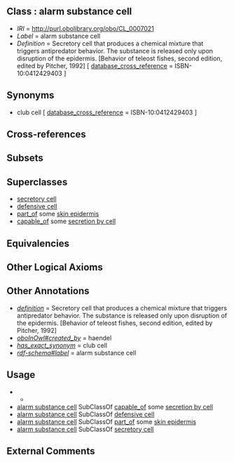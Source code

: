 
## Class : alarm substance cell

 * *IRI* = http://purl.obolibrary.org/obo/CL_0007021
 * *Label* = alarm substance cell
 * *Definition* = Secretory cell that produces a chemical mixture that triggers antipredator behavior. The substance is released only upon disruption of the epidermis. [Behavior of teleost fishes, second edition, edited by Pitcher, 1992] [ [database_cross_reference](../../ef/oboInOwl#hasDbXref.md) = ISBN-10:0412429403 ]

## Synonyms

 * club cell [ [database_cross_reference](../../ef/oboInOwl#hasDbXref.md) = ISBN-10:0412429403 ]

## Cross-references


## Subsets


## Superclasses

 * [secretory cell](../../CL/51/CL_0000151.md)
 * [defensive cell](../../CL/73/CL_0000473.md)
 * [part_of](../../BFO/50/BFO_0000050.md) some [skin epidermis](../../UBERON/03/UBERON_0001003.md)
 * [capable_of](../../RO/15/RO_0002215.md) some [secretion by cell](../../GO/40/GO_0032940.md)

## Equivalencies


## Other Logical Axioms


## Other Annotations

 * *[definition](../../IAO/15/IAO_0000115.md)* = Secretory cell that produces a chemical mixture that triggers antipredator behavior. The substance is released only upon disruption of the epidermis. [Behavior of teleost fishes, second edition, edited by Pitcher, 1992]
 * *[oboInOwl#created_by](../../oboInOwl#created/by/oboInOwl#created_by.md)* = haendel
 * *[has_exact_synonym](../../ym/oboInOwl#hasExactSynonym.md)* = club cell
 * *[rdf-schema#label](../../el/rdf-schema#label.md)* = alarm substance cell

## Usage

 * -
 * [alarm substance cell](../../CL/21/CL_0007021.md) SubClassOf [capable_of](../../RO/15/RO_0002215.md) some [secretion by cell](../../GO/40/GO_0032940.md)
 * [alarm substance cell](../../CL/21/CL_0007021.md) SubClassOf [defensive cell](../../CL/73/CL_0000473.md)
 * [alarm substance cell](../../CL/21/CL_0007021.md) SubClassOf [part_of](../../BFO/50/BFO_0000050.md) some [skin epidermis](../../UBERON/03/UBERON_0001003.md)
 * [alarm substance cell](../../CL/21/CL_0007021.md) SubClassOf [secretory cell](../../CL/51/CL_0000151.md)

## External Comments

